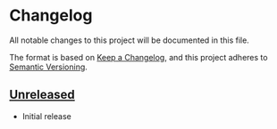# Changelog

All notable changes to this project will be documented in this file.

The format is based on [Keep a Changelog], and this project adheres to
[Semantic Versioning].

<!-- references -->

[Keep a Changelog]: https://keepachangelog.com/en/1.0.0/
[Semantic Versioning]: https://semver.org/spec/v2.0.0.html

## [Unreleased]

- Initial release

<!-- references -->

[Unreleased]: https://github.com/dogmatiq/persistencekit

<!-- version template
## [0.0.1] - YYYY-MM-DD

### Added
### Changed
### Deprecated
### Removed
### Fixed
### Security
-->
